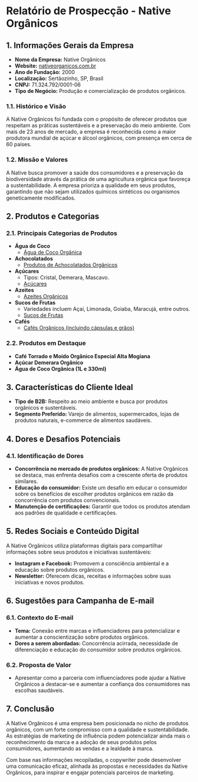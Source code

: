 # Relatório de Prospecção - Native Orgânicos

## 1. Informações Gerais da Empresa

- **Nome da Empresa:** Native Orgânicos
- **Website:** [nativeorganicos.com.br](http://www.nativeorganicos.com.br)
- **Ano de Fundação:** 2000
- **Localização:** Sertãozinho, SP, Brasil
- **CNPJ:** 71.324.792/0001-06
- **Tipo de Negócio:** Produção e comercialização de produtos orgânicos.

### 1.1. Histórico e Visão
A Native Orgânicos foi fundada com o propósito de oferecer produtos que respeitam as práticas sustentáveis e a preservação do meio ambiente. Com mais de 23 anos de mercado, a empresa é reconhecida como a maior produtora mundial de açúcar e álcool orgânicos, com presença em cerca de 60 países.

### 1.2. Missão e Valores
A Native busca promover a saúde dos consumidores e a preservação da biodiversidade através da prática de uma agricultura orgânica que favoreça a sustentabilidade. A empresa prioriza a qualidade em seus produtos, garantindo que não sejam utilizados químicos sintéticos ou organismos geneticamente modificados.

## 2. Produtos e Categorias

### 2.1. Principais Categorias de Produtos
- **Água de Coco**
  - [Água de Coco Orgânica](https://www.nativeorganicos.com.br/agua-de-coco)
- **Achocolatados**
  - [Produtos de Achocolatados Orgânicos](https://www.nativeorganicos.com.br/achocolatados)
- **Açúcares**
  - Tipos: Cristal, Demerara, Mascavo.
  - [Açúcares](https://www.nativeorganicos.com.br/acucares)
- **Azeites**
  - [Azeites Orgânicos](https://www.nativeorganicos.com.br/azeites)
- **Sucos de Frutas**
  - Variedades incluem Açaí, Limonada, Goiaba, Maracujá, entre outros.
  - [Sucos de Frutas](https://www.nativeorganicos.com.br/sucos-de-frutas)
- **Cafés**
  - [Cafés Orgânicos (incluindo cápsulas e grãos)](https://www.nativeorganicos.com.br/cafes)

### 2.2. Produtos em Destaque
- **Café Torrado e Moído Orgânico Especial Alta Mogiana**
- **Açúcar Demerara Orgânico**
- **Água de Coco Orgânica (1L e 330ml)**

## 3. Características do Cliente Ideal
- **Tipo de B2B:** Respeito ao meio ambiente e busca por produtos orgânicos e sustentáveis.
- **Segmento Preferido:** Varejo de alimentos, supermercados, lojas de produtos naturais, e-commerce de alimentos saudáveis.

## 4. Dores e Desafios Potenciais

### 4.1. Identificação de Dores
- **Concorrência no mercado de produtos orgânicos:** A Native Orgânicos se destaca, mas enfrenta desafios com a crescente oferta de produtos similares.
- **Educação do consumidor:** Existe um desafio em educar o consumidor sobre os benefícios de escolher produtos orgânicos em razão da concorrência com produtos convencionais.
- **Manutenção de certificações:** Garantir que todos os produtos atendam aos padrões de qualidade e certificações.

## 5. Redes Sociais e Conteúdo Digital
A Native Orgânicos utiliza plataformas digitais para compartilhar informações sobre seus produtos e iniciativas sustentáveis:
- **Instagram e Facebook:** Promovem a consciência ambiental e a educação sobre produtos orgânicos.
- **Newsletter:** Oferecem dicas, receitas e informações sobre suas iniciativas e novos produtos.

## 6. Sugestões para Campanha de E-mail

### 6.1. Contexto do E-mail
- **Tema:** Conexão entre marcas e influenciadores para potencializar e aumentar a conscientização sobre produtos orgânicos.
- **Dores a serem abordadas:** Concorrência acirrada, necessidade de diferenciação e educação do consumidor sobre produtos orgânicos.

### 6.2. Proposta de Valor
- Apresentar como a parceria com influenciadores pode ajudar a Native Orgânicos a destacar-se e aumentar a confiança dos consumidores nas escolhas saudáveis.

## 7. Conclusão
A Native Orgânicos é uma empresa bem posicionada no nicho de produtos orgânicos, com um forte compromisso com a qualidade e sustentabilidade. As estratégias de marketing de influência podem potencializar ainda mais o reconhecimento da marca e a adoção de seus produtos pelos consumidores, aumentando as vendas e a lealdade à marca.

Com base nas informações recopiladas, o copywriter pode desenvolver uma comunicação eficaz, alinhada às propostas e necessidades da Native Orgânicos, para inspirar e engajar potenciais parceiros de marketing.